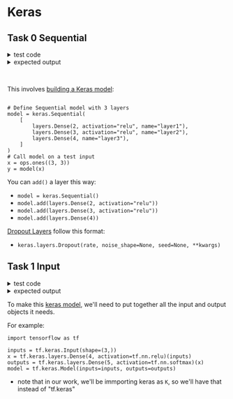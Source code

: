 # Keras


## Task 0 Sequential

<details>
  <summary>test code</summary>
  
  ```python
  #!/usr/bin/env python3

  # Force Seed - fix for Keras
  SEED = 0

  import os
  os.environ['PYTHONHASHSEED'] = str(SEED)
  import random
  random.seed(SEED)
  import numpy as np
  np.random.seed(SEED)
  import tensorflow as tf
  tf.random.set_seed(SEED)
  import tensorflow.keras as K

  build_model = __import__('0-sequential').build_model

  if __name__ == '__main__':
      network = build_model(784, [256, 256, 10], ['tanh', 'tanh', 'softmax'], 0.001, 0.95)
      network.summary()
      print(network.losses)

```
</details>
<details>
  <summary>expected output</summary>
    
  ```python
Model: "sequential"
_________________________________________________________________
Layer (type)                 Output Shape              Param #   
=================================================================
dense (Dense)                (None, 256)               200960    
_________________________________________________________________
dropout (Dropout)            (None, 256)               0         
_________________________________________________________________
dense_1 (Dense)              (None, 256)               65792     
_________________________________________________________________
dropout_1 (Dropout)          (None, 256)               0         
_________________________________________________________________
dense_2 (Dense)              (None, 10)                2570      
=================================================================
Total params: 269,322
Trainable params: 269,322
Non-trainable params: 0
_________________________________________________________________
[<tf.Tensor: shape=(), dtype=float32, numpy=0.5120259>, <tf.Tensor: shape=(), dtype=float32, numpy=0.5118243>, <tf.Tensor: shape=(), dtype=float32, numpy=0.020181004>]

```
</details>

&nbsp;

This involves [building a Keras model](https://keras.io/guides/sequential_model/):
```

# Define Sequential model with 3 layers
model = keras.Sequential(
    [
        layers.Dense(2, activation="relu", name="layer1"),
        layers.Dense(3, activation="relu", name="layer2"),
        layers.Dense(4, name="layer3"),
    ]
)
# Call model on a test input
x = ops.ones((3, 3))
y = model(x)
```

You can `add()` a layer this way:
* `model = keras.Sequential()`
* `model.add(layers.Dense(2, activation="relu"))`
* `model.add(layers.Dense(3, activation="relu"))`
* `model.add(layers.Dense(4))`

[Dropout Layers](https://keras.io/api/layers/regularization_layers/dropout/) follow this format:
* `keras.layers.Dropout(rate, noise_shape=None, seed=None, **kwargs)`

## Task 1 Input


<details>
  <summary>test code</summary>

  ```python
#!/usr/bin/env python3

# Force Seed - fix for Keras
SEED = 0

import os
os.environ['PYTHONHASHSEED'] = str(SEED)
import random
random.seed(SEED)
import numpy as np
np.random.seed(SEED)
import tensorflow as tf
tf.random.set_seed(SEED)
import tensorflow.keras as K
build_model = __import__('1-input').build_model

if __name__ == '__main__':
    network = build_model(784, [256, 256, 10], ['tanh', 'tanh', 'softmax'], 0.001, 0.95)
    network.summary()
    print(network.losses)

```
</details>
<details>
  <summary>expected output</summary>
    
  ```python
Model: "model"
_________________________________________________________________
Layer (type)                 Output Shape              Param #   
=================================================================
input_1 (InputLayer)         [(None, 784)]             0         
_________________________________________________________________
dense (Dense)                (None, 256)               200960    
_________________________________________________________________
dropout (Dropout)            (None, 256)               0         
_________________________________________________________________
dense_1 (Dense)              (None, 256)               65792     
_________________________________________________________________
dropout_1 (Dropout)          (None, 256)               0         
_________________________________________________________________
dense_2 (Dense)              (None, 10)                2570      
=================================================================
Total params: 269,322
Trainable params: 269,322
Non-trainable params: 0
_________________________________________________________________
[<tf.Tensor: shape=(), dtype=float32, numpy=0.5120259>, <tf.Tensor: shape=(), dtype=float32, numpy=0.5118243>, <tf.Tensor: shape=(), dtype=float32, numpy=0.020181004>]

```
</details>

To make this [keras model](https://www.tensorflow.org/api_docs/python/tf/keras/Model), we'll need to put together all the input and output objects it needs.

For example:
```
import tensorflow as tf

inputs = tf.keras.Input(shape=(3,))
x = tf.keras.layers.Dense(4, activation=tf.nn.relu)(inputs)
outputs = tf.keras.layers.Dense(5, activation=tf.nn.softmax)(x)
model = tf.keras.Model(inputs=inputs, outputs=outputs)
```

* note that in our work, we'll be immporting keras as `K`, so we'll have that instead of "tf.keras"
